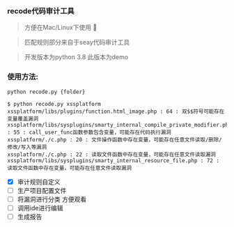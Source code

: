 ### recode代码审计工具

>方便在Mac/Linux下使用   

> 匹配规则部分来自于seay代码审计工具

> 开发版本为python 3.8
> 此版本为demo
### 使用方法:
`python recode.py {folder}`

```
$ python recode.py xssplatform
xssplatform/libs/plugins/function.html_image.php : 64 : 双$$符号可能存在变量覆盖漏洞
xssplatform/libs/sysplugins/smarty_internal_compile_private_modifier.php : 55 : call_user_func函数参数包含变量，可能存在代码执行漏洞
xssplatform/./c.php : 20 : 文件操作函数中存在变量，可能存在任意文件读取/删除/修改/写入等漏洞
xssplatform/./c.php : 22 : 读取文件函数中存在变量，可能存在任意文件读取漏洞
xssplatform/libs/sysplugins/smarty_internal_resource_file.php : 72 : 读取文件函数中存在变量，可能存在任意文件读取漏洞
```

- [x] 审计规则自定义
- [ ] 生产项目配置文件
- [ ] 将漏洞进行分类 方便观看
- [ ] 调用ide进行编辑
- [ ] 生成报告
